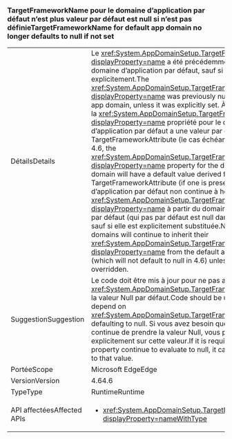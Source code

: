 ### <a name="targetframeworkname-for-default-app-domain-no-longer-defaults-to-null-if-not-set"></a><span data-ttu-id="fdaf7-101">TargetFrameworkName pour le domaine d’application par défaut n’est plus valeur par défaut est null si n’est pas définie</span><span class="sxs-lookup"><span data-stu-id="fdaf7-101">TargetFrameworkName for default app domain no longer defaults to null if not set</span></span>

|   |   |
|---|---|
|<span data-ttu-id="fdaf7-102">Détails</span><span class="sxs-lookup"><span data-stu-id="fdaf7-102">Details</span></span>|<span data-ttu-id="fdaf7-103">Le <xref:System.AppDomainSetup.TargetFrameworkName?displayProperty=name> a été précédemment null dans le domaine d’application par défaut, sauf si elle a été définie explicitement.</span><span class="sxs-lookup"><span data-stu-id="fdaf7-103">The <xref:System.AppDomainSetup.TargetFrameworkName?displayProperty=name> was previously null in the default app domain, unless it was explicitly set.</span></span> <span data-ttu-id="fdaf7-104">À compter de 4.6, la <xref:System.AppDomainSetup.TargetFrameworkName?displayProperty=name> propriété pour le domaine d’application par défaut a une valeur par défaut dérivée TargetFrameworkAttribute (le cas échéant).</span><span class="sxs-lookup"><span data-stu-id="fdaf7-104">Beginning in 4.6, the <xref:System.AppDomainSetup.TargetFrameworkName?displayProperty=name> property for the default app domain will have a default value derived from the TargetFrameworkAttribute (if one is present).</span></span> <span data-ttu-id="fdaf7-105">Domaines d’application par défaut non continue à hériter leurs <xref:System.AppDomainSetup.TargetFrameworkName?displayProperty=name> à partir du domaine d’application par défaut (qui pas par défaut est null dans la version 4.6) sauf si elle est explicitement substituée.</span><span class="sxs-lookup"><span data-stu-id="fdaf7-105">Non-default app domains will continue to inherit their <xref:System.AppDomainSetup.TargetFrameworkName?displayProperty=name> from the default app domain (which will not default to null in 4.6) unless it is explicitly overridden.</span></span>|
|<span data-ttu-id="fdaf7-106">Suggestion</span><span class="sxs-lookup"><span data-stu-id="fdaf7-106">Suggestion</span></span>|<span data-ttu-id="fdaf7-107">Le code doit être mis à jour pour ne pas attendre que <xref:System.AppDomainSetup.TargetFrameworkName> ait la valeur Null par défaut.</span><span class="sxs-lookup"><span data-stu-id="fdaf7-107">Code should be updated to not depend on <xref:System.AppDomainSetup.TargetFrameworkName> defaulting to null.</span></span> <span data-ttu-id="fdaf7-108">Si vous avez besoin que cette propriété continue de prendre la valeur Null, vous pouvez la définir explicitement sur cette valeur.</span><span class="sxs-lookup"><span data-stu-id="fdaf7-108">If it is required that this property continue to evaluate to null, it can be explicitly set to that value.</span></span>|
|<span data-ttu-id="fdaf7-109">Portée</span><span class="sxs-lookup"><span data-stu-id="fdaf7-109">Scope</span></span>|<span data-ttu-id="fdaf7-110">Microsoft Edge</span><span class="sxs-lookup"><span data-stu-id="fdaf7-110">Edge</span></span>|
|<span data-ttu-id="fdaf7-111">Version</span><span class="sxs-lookup"><span data-stu-id="fdaf7-111">Version</span></span>|<span data-ttu-id="fdaf7-112">4.6</span><span class="sxs-lookup"><span data-stu-id="fdaf7-112">4.6</span></span>|
|<span data-ttu-id="fdaf7-113">Type</span><span class="sxs-lookup"><span data-stu-id="fdaf7-113">Type</span></span>|<span data-ttu-id="fdaf7-114">Runtime</span><span class="sxs-lookup"><span data-stu-id="fdaf7-114">Runtime</span></span>|
|<span data-ttu-id="fdaf7-115">API affectées</span><span class="sxs-lookup"><span data-stu-id="fdaf7-115">Affected APIs</span></span>|<ul><li><xref:System.AppDomainSetup.TargetFrameworkName?displayProperty=nameWithType></li></ul>|

